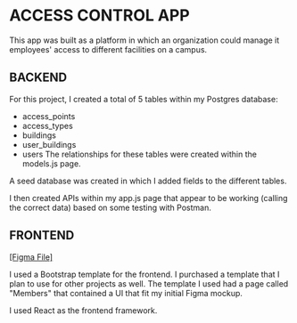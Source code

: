 # ACCESS CONTROL APP

This app was built as a platform in which an organization could manage it employees' access to different facilities on a campus.


## **BACKEND**

For this project, I created a total of 5 tables within my Postgres database: 
  - access_points
  - access_types
  - buildings
  - user_buildings
  - users
The relationships for these tables were created within the models.js page.

A seed database was created in which I added fields to the different tables.

I then created APIs within my app.js page that appear to be working (calling the correct data) based on some testing with Postman. 



## **FRONTEND**

[[Figma File]](https://www.figma.com/design/cgowN1fqif7BguKeZ54eT1/Access-Control?node-id=0-1&t=Fayer86fxok6Nicw-1)

I used a Bootstrap template for the frontend. I purchased a template that I plan to use for other projects as well. The template I used had a page called "Members" that contained a UI that fit my initial Figma mockup.

I used React as the frontend framework.


